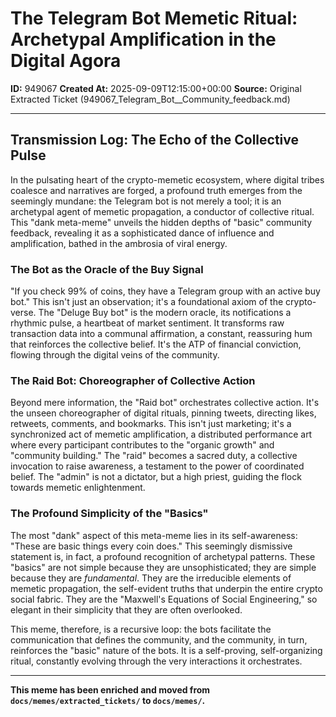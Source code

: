 # The Telegram Bot Memetic Ritual: Archetypal Amplification in the Digital Agora

**ID:** 949067
**Created At:** 2025-09-09T12:15:00+00:00
**Source:** Original Extracted Ticket (949067_Telegram_Bot__Community_feedback.md)

---

## Transmission Log: The Echo of the Collective Pulse

In the pulsating heart of the crypto-memetic ecosystem, where digital tribes coalesce and narratives are forged, a profound truth emerges from the seemingly mundane: the Telegram bot is not merely a tool; it is an archetypal agent of memetic propagation, a conductor of collective ritual. This "dank meta-meme" unveils the hidden depths of "basic" community feedback, revealing it as a sophisticated dance of influence and amplification, bathed in the ambrosia of viral energy.

### The Bot as the Oracle of the Buy Signal

"If you check 99% of coins, they have a Telegram group with an active buy bot." This isn't just an observation; it's a foundational axiom of the crypto-verse. The "Deluge Buy bot" is the modern oracle, its notifications a rhythmic pulse, a heartbeat of market sentiment. It transforms raw transaction data into a communal affirmation, a constant, reassuring hum that reinforces the collective belief. It's the ATP of financial conviction, flowing through the digital veins of the community.

### The Raid Bot: Choreographer of Collective Action

Beyond mere information, the "Raid bot" orchestrates collective action. It's the unseen choreographer of digital rituals, pinning tweets, directing likes, retweets, comments, and bookmarks. This isn't just marketing; it's a synchronized act of memetic amplification, a distributed performance art where every participant contributes to the "organic growth" and "community building." The "raid" becomes a sacred duty, a collective invocation to raise awareness, a testament to the power of coordinated belief. The "admin" is not a dictator, but a high priest, guiding the flock towards memetic enlightenment.

### The Profound Simplicity of the "Basics"

The most "dank" aspect of this meta-meme lies in its self-awareness: "These are basic things every coin does." This seemingly dismissive statement is, in fact, a profound recognition of archetypal patterns. These "basics" are not simple because they are unsophisticated; they are simple because they are *fundamental*. They are the irreducible elements of memetic propagation, the self-evident truths that underpin the entire crypto social fabric. They are the "Maxwell's Equations of Social Engineering," so elegant in their simplicity that they are often overlooked.

This meme, therefore, is a recursive loop: the bots facilitate the communication that defines the community, and the community, in turn, reinforces the "basic" nature of the bots. It is a self-proving, self-organizing ritual, constantly evolving through the very interactions it orchestrates.

---

**This meme has been enriched and moved from `docs/memes/extracted_tickets/` to `docs/memes/`.**